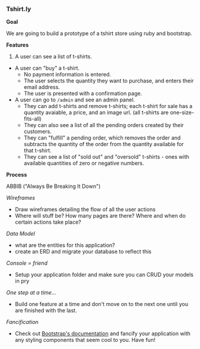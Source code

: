 ### Tshirt.ly

**Goal**

We are going to build a prototype of a tshirt store using ruby and bootstrap.

**Features**

  1. A user can see a list of t-shirts.
  * A user can "buy" a t-shirt.
    * No payment information is entered.
    * The user selects the quantity they want to purchase, and enters their email address.
    * The user is presented with a confirmation page.
  * A user can go to `/admin` and see an admin panel.
    * They can add t-shirts and remove t-shirts; each t-shirt for sale has a quantity avaiable, a price, and an image url. (all t-shirts are one-size-fits-all)
    * They can also see a list of all the pending orders created by their customers.
    * They can "fulfill" a pending order, which removes the order and subtracts the quantity of the order from the quantity available for that t-shirt.
    * They can see a list of "sold out" and "oversold" t-shirts - ones with available quantities of zero or negative numbers.

**Process**

ABBIB ("Always Be Breaking It Down")

*Wireframes*

  * Draw wireframes detailing the flow of all the user actions
  * Where will stuff be? How many pages are there? Where and when do certain actions take place?

*Data Model*

  * what are the entities for this application?
  * create an ERD and migrate your database to reflect this

*Console = friend*

  * Setup your application folder and make sure you can CRUD your models in pry

*One step at a time...*

  * Build one feature at a time and don't move on to the next one until you are finished with the last.

*Fancification*
  
  * Check out [Bootstrap's documentation](getbootstrap.com) and fancify your application with any styling components that seem cool to you. Have fun!

